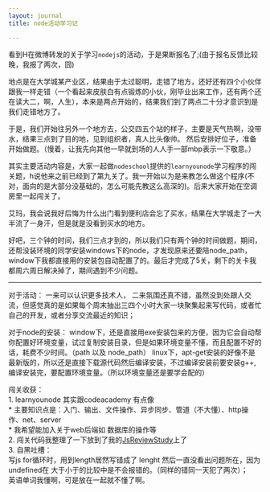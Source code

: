 ```yaml
---
layout: journal
title: node活动学习记

---
```


 看到H在微博转发的关于学习`nodejs`的活动，于是果断报名了;(由于报名反馈比较晚，我报了两次，囧)  
 
 地点是在大学城某产业区，结果由于太过聪明，走错了地方，还好还有四个小伙伴跟我一样走错（一个看起来皮肤白有点锻炼的小伙，刚毕业出来工作，还有两个还在读大二，啊，人生），本来是两点开始的，结果我们到了两点二十分才意识到是我们走错地方了。

于是，我们开始往另外一个地方去，公交四五个站的样子，主要是天气热啊，没带水，结果三点到了目的地，见到组织者，真人比头像帅。
 然后安排好位子，准备开始做题。（慢着，让我先向其他一早就到场的人人手一部mbp表示一下敬意。）  
 
其实主要活动内容是，大家一起做`nodeschool`提供的`learnyounode`学习程序的闯关题，h说他来之前已经到了第九关了。我一开始以为是来教怎么做这个程序(不对，面向的是大部分没基础的，怎么可能先教这么高深的)。后来大家开始在空调房里一起闯关了。  

艾玛，我会说我好后悔为什么出门看到便利店会忘了买水，结果在大学城走了一大半流了一身汗，但是就是没看到买水的地方。  

好吧，三个钟的时间，我们三点才到的，所以我们只有两个钟的时间做题，期间，还帮没装环境的同学安装windows下的node，才发现原来还要陪node_path，window下我都直接用的安装包自动配置了的。最后才完成了5关，剩下的关卡我都周六周日解决掉了，期间遇到不少问题。    

***  
对于活动： 
	一来可以认识更多技术人， 
	二来氛围还真不错，虽然没到处跟人交流，但感觉真的是如果每个周末抽出三四个小时大家一块聚集起来写代码，或者忙自己的开发，或者分享交流最近的知识；

对于node的安装：
	window下，还是直接用exe安装包来的方便，因为它会自动帮你配置好环境变量，试过复制安装目录，但是如果环境变量不懂，而且配置不好的话，耗费不少时间。（path 以及 node_path）
	linux下，apt-get安装的好像不是最新版的，所以还是直接下载源代码然后编译安装，不过编译安装前要安装g++,编译安装完，要配置环境变量。（所以环境变量还是要学会配的） 

闯关收获：  
	1. learnyounode 其实跟codeacademy 有点像  
	* 主要知识点是：入门、输出、文件操作、异步同步、管道（不大懂）、http操作、net、server  
	* 我希望能加入关于web后端如 数据库的操作等  
	2. 闯关代码我整理了一下放到了我的[JsReviewStudy](https://github.com/shellphon/JsReviewStudy/tree/master/learnyounodeSolution)上了    
	3. 自黑吐槽：   
	写js for循环时，用到length居然写错成了 lenght 然后一直没看出问题所在，因为 undefined在 大于小于的比较中是不会报错的。（同样的错同一天犯了两次）；  
	英语单词我懂啊，可是放在一起就不懂了啊。  
		
		
